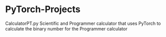 # PyTorch-Projects

CalculatorPT.py
  Scientific and Programmer calculator that uses PyTorch to calculate the binary number for the Programmer calculator

